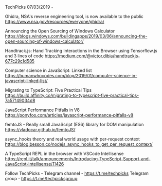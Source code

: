 TechPicks 07/03/2019 -

Ghidra, NSA's reverse engineering tool, is now available to the public
https://www.nsa.gov/resources/everyone/ghidra/

Announcing the Open Sourcing of Windows Calculator
https://blogs.windows.com/buildingapps/2019/03/06/announcing-the-open-sourcing-of-windows-calculator/

Handtrack.js: Hand Tracking Interactions in the Browser using Tensorflow.js and 3 lines of code
https://medium.com/@victor.dibia/handtrackjs-677c29c1d585

Computer science in JavaScript: Linked list
https://humanwhocodes.com/blog/2019/01/computer-science-in-javascript-linked-list/

Migrating to TypeScript: Five Practical Tips
https://build.affinity.co/migrating-to-typescript-five-practical-tips-7a57149034d8

JavaScript Performance Pitfalls in V8
https://ponyfoo.com/articles/javascript-performance-pitfalls-v8

femtoJS - Really small JavaScript (ES6) library for DOM manipulation
https://vladocar.github.io/femtoJS/

async_hooks theory and real world usage with per-request context
https://blog.besson.co/nodejs_async_hooks_to_get_per_request_context/

A TypeScript REPL in the browser with VSCode Intellisense
https://repl.it/talk/announcements/Introducing-TypeScript-Support-and-JavaScript-Intellisense/11426

Follow TechPicks -
Telegram channel - https://t.me/techpicks
Telegram group - https://t.me/techpicksgroup